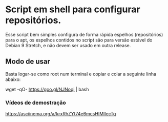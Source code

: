 # Script em shell para configurar repositórios. 

Esse script bem simples configura de forma rápida espelhos (repositórios) para o apt, os espelhos contidos no script são para versão estável do Debian 9 Stretch, e não devem ser usado em outra release. 

## Modo de usar

Basta logar-se como root num terminal e copiar e colar a seguinte linha abaixo:

wget -qO- https://goo.gl/NJNoqi | bash

### Vídeos de demostração

https://asciinema.org/a/krxRhZYt74e6mcsHIMIlecTq
